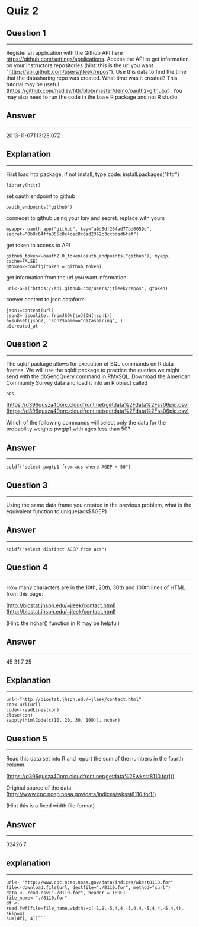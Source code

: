 
# Quiz 2
## Question 1
-----------------------
Register an application with the Github API here https://github.com/settings/applications. Access the API to get information on your instructors repositories (hint: this is the url you want "https://api.github.com/users/jtleek/repos"). Use this data to find the time that the datasharing repo was created. What time was it created? This tutorial may be useful (https://github.com/hadley/httr/blob/master/demo/oauth2-github.r). You may also need to run the code in the base R package and not R studio.

## Answer
-------------
2013-11-07T13:25:07Z

## Explanation
----------------
First load httr package, if not install, type code: install.packages("httr")
```{r }
library(httr)
```

set oauth endpoint to github

```{r }
oauth_endpoints("github")
```

 connecet to github using your key and secret. replace with yours
 
```{r}
myapp<- oauth_app("github", key="a9d5df264ad77bd0059d",
secret="0b9c64ffa855c8c4cec8c6ad2352c3ccbdad6faf")
```

get token to access to API

```{r}
github_token<-oauth2.0_token(oauth_endpoints("github"), myapp, cache=FALSE)
gtoken<-config(token = github_token)
```


get information from the url you want information. 

```{r}
url<-GET("https://api.github.com/users/jtleek/repos", gtoken)
```


conver content to json dataform. 

```{r}
json1=content(url)
json2= jsonlite::fromJSON(toJSON(json1))
a=subset(json2, json2$name=="datasharing", )
a$created_at
```

## Question 2
------------------------------------
The sqldf package allows for execution of SQL commands on R data frames. We will use the sqldf package to practice the queries we might send with the dbSendQuery command in RMySQL. Download the American Community Survey data and load it into an R object called

`acs`

[https://d396qusza40orc.cloudfront.net/getdata%2Fdata%2Fss06pid.csv](https://d396qusza40orc.cloudfront.net/getdata%2Fdata%2Fss06pid.csv)

Which of the following commands will select only the data for the probability weights pwgtp1 with ages less than 50?
## Answer
----

```{r}
sqldf("select pwgtp1 from acs where AGEP < 50")
```

## Question 3
----
Using the same data frame you created in the previous problem, what is the equivalent function to unique(acs$AGEP)
## Answer
---


```{r}
sqldf("select distinct AGEP from acs")
```

## Question 4
---
How many characters are in the 10th, 20th, 30th and 100th lines of HTML from this page:

[http://biostat.jhsph.edu/~jleek/contact.html](http://biostat.jhsph.edu/~jleek/contact.html)

(Hint: the nchar() function in R may be helpful)

## Answer
---
45 31 7 25
## Explanation 
---


```{r}
url<-"http://biostat.jhsph.edu/~jleek/contact.html"
con<-url(url)
code<-readLines(con)
close(con)
sapply(htmlCode[c(10, 20, 30, 100)], nchar)
```

## Question 5
----
Read this data set into R and report the sum of the numbers in the fourth column.

[https://d396qusza40orc.cloudfront.net/getdata%2Fwksst8110.for]()

Original source of the data: 
[http://www.cpc.ncep.noaa.gov/data/indices/wksst8110.for]()

(Hint this is a fixed width file format)
## Answer
---
32426.7
## explanation
----


```{r}
url<- "http://www.cpc.ncep.noaa.gov/data/indices/wksst8110.for"
file<-download.file(url, destfile="./8110.for", method="curl")
data <- read.csv("./8110.for", header = TRUE)
file_name<-"./8110.for"
df <-read.fwf(file=file_name,widths=c(-1,9,-5,4,4,-5,4,4,-5,4,4,-5,4,4), skip=4)
sum(df[, 4])```

